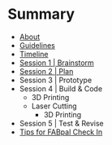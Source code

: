 # Summary

* [About](README.md)
* [Guidelines](guidelines.md)
* [Timeline](timeline.md)
* [Session 1 | Brainstorm](session1.md)
* [Session 2 | Plan](session2.md)
* Session 3 | Prototype
* Session 4 | Build & Code
   * 3D Printing
   * Laser Cutting
       * 3D Printing
* Session 5 | Test & Revise
* [Tips for FABpal Check In](checkIn.md)

